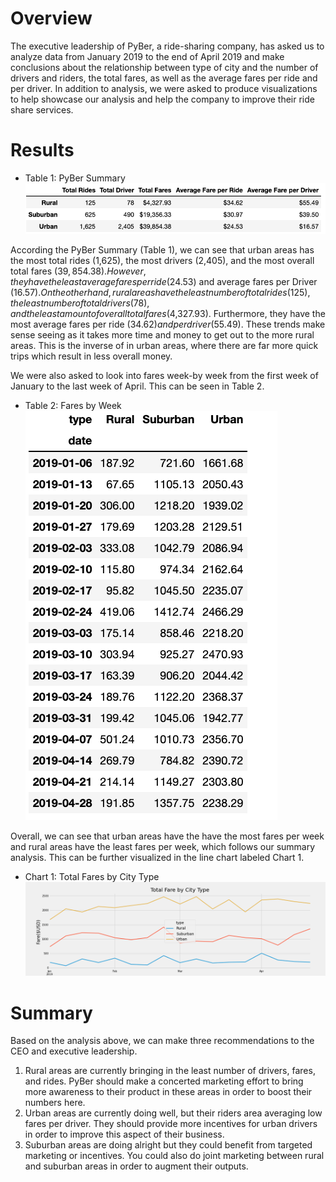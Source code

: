 # Overview

The executive leadership of PyBer, a ride-sharing company, has asked us to analyze data from January 2019 to the end of April 2019 and make conclusions about the relationship between type of city and the number of drivers and riders, the total fares, as well as the average fares per ride and per driver. In addition to analysis, we were asked to produce visualizations to help showcase our analysis and help the company to improve their ride share services. 

# Results 

* Table 1: PyBer Summary 
![](https://github.com/Stewartsl17/PyBer_Analysis/blob/master/Resources/PyBer%20Summary%20DataFrame.png)

According the PyBer Summary (Table 1), we can see that urban areas has the most total rides (1,625), the most drivers (2,405), and the most overall total fares ($39,854.38). However, they have the least average fares per ride ($24.53) and average fares per Driver ($16.57). On the other hand, rural areas have the least number of total rides (125), the least number of total drivers (78), and the least amount of overall total fares ($4,327.93). Furthermore, they have the most average fares per ride ($34.62) and per driver ($55.49). These trends make sense seeing as it takes more time and money to get out to the more rural areas. This is the inverse of in urban areas, where there are far more quick trips which result in less overall money. 

We were also asked to look into fares week-by week from the first week of January to the last week of April. This can be seen in Table 2. 

* Table 2: Fares by Week <br>
![](https://github.com/Stewartsl17/PyBer_Analysis/blob/master/Resources/Fare%20Per%20Week.png)

Overall, we can see that urban areas have the have the most fares per week and rural areas have the least fares per week, which follows our summary analysis. This can be further visualized in the line chart labeled Chart 1. 

* Chart 1: Total Fares by City Type <br>
![](https://github.com/Stewartsl17/PyBer_Analysis/blob/master/Total%20Fares%20by%20City%20Type.png)

# Summary

Based on the analysis above, we can make three recommendations to the CEO and executive leadership. 

1) Rural areas are currently bringing in the least number of drivers, fares, and rides. PyBer should make a concerted marketing effort to bring more awareness to their product in these areas in order to boost their numbers here. 
2) Urban areas are currently doing well, but their riders area averaging low fares per driver. They should provide more incentives for urban drivers in order to improve this aspect of their business. 
3) Suburban areas are doing alright but they could benefit from targeted marketing or incentives. You could also do joint marketing between rural and suburban areas in order to augment their outputs. 

